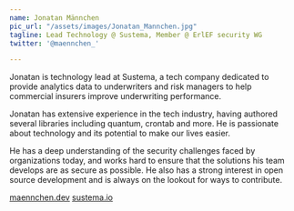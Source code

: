 ```yaml
---
name: Jonatan Männchen
pic_url: "/assets/images/Jonatan_Mannchen.jpg"
tagline: Lead Technology @ Sustema, Member @ ErlEF security WG
twitter: '@maennchen_'

---
```

Jonatan is technology lead at Sustema, a tech company dedicated to provide analytics data to underwriters and risk managers to help commercial insurers improve underwriting performance.

Jonatan has extensive experience in the tech industry, having authored several libraries including quantum, crontab and more. He is passionate about technology and its potential to make our lives easier.

He has a deep understanding of the security challenges faced by organizations today, and works hard to ensure that the solutions his team develops are as secure as possible. He also has a strong interest in open source development and is always on the lookout for ways to contribute.

[maennchen.dev](https://maennchen.dev/)
[sustema.io](https://sustema.io/)
